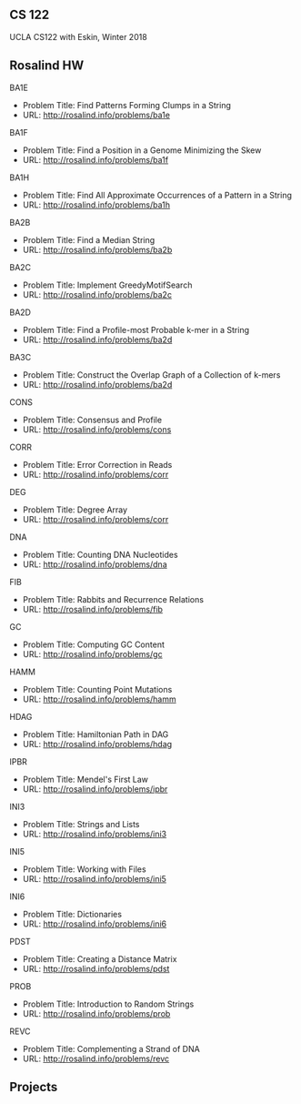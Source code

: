 ## CS 122
UCLA CS122 with Eskin, Winter 2018

## Rosalind HW
BA1E
- Problem Title: Find Patterns Forming Clumps in a String
- URL: http://rosalind.info/problems/ba1e

BA1F
- Problem Title: Find a Position in a Genome Minimizing the Skew
- URL: http://rosalind.info/problems/ba1f

BA1H
- Problem Title: Find All Approximate Occurrences of a Pattern in a String
- URL: http://rosalind.info/problems/ba1h

BA2B 
- Problem Title: Find a Median String
- URL: http://rosalind.info/problems/ba2b

BA2C
- Problem Title: Implement GreedyMotifSearch
- URL: http://rosalind.info/problems/ba2c

BA2D
- Problem Title: Find a Profile-most Probable k-mer in a String
- URL: http://rosalind.info/problems/ba2d

BA3C
- Problem Title: Construct the Overlap Graph of a Collection of k-mers
- URL: http://rosalind.info/problems/ba2d

CONS
- Problem Title: Consensus and Profile
- URL: http://rosalind.info/problems/cons

CORR
- Problem Title: Error Correction in Reads
- URL: http://rosalind.info/problems/corr

DEG
- Problem Title: Degree Array
- URL: http://rosalind.info/problems/corr

DNA
- Problem Title: Counting DNA Nucleotides
- URL: http://rosalind.info/problems/dna

FIB
- Problem Title: Rabbits and Recurrence Relations
- URL: http://rosalind.info/problems/fib

GC
- Problem Title: Computing GC Content
- URL: http://rosalind.info/problems/gc

HAMM
- Problem Title: Counting Point Mutations
- URL: http://rosalind.info/problems/hamm

HDAG
- Problem Title: Hamiltonian Path in DAG
- URL: http://rosalind.info/problems/hdag

IPBR
- Problem Title: Mendel's First Law
- URL: http://rosalind.info/problems/ipbr

INI3
- Problem Title: Strings and Lists
- URL: http://rosalind.info/problems/ini3

INI5
- Problem Title: Working with Files
- URL: http://rosalind.info/problems/ini5

INI6
- Problem Title: Dictionaries
- URL: http://rosalind.info/problems/ini6

PDST
- Problem Title: Creating a Distance Matrix
- URL: http://rosalind.info/problems/pdst

PROB
- Problem Title: Introduction to Random Strings
- URL: http://rosalind.info/problems/prob

REVC
- Problem Title: Complementing a Strand of DNA
- URL: http://rosalind.info/problems/revc

## Projects 

